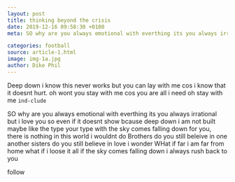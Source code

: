 ```yaml
---
layout: post
title: thinking beyond the crisis
date: 2019-12-16 09:58:30 +0100
meta: SO why are you always emotional with everthing its you always irrational but i love you so even if it doesnt show bcause deep down i am not built maybe like the type your type

categories: football
source: article-1.html 
image: img-1a.jpg
author: Dike Phil
---
```

Deep down i know this never works but you can lay with me cos i know that it doesnt hurt. 
oh wont you stay with me cos you are all i need 
oh stay with me `ind-clude`

SO why are you always emotional with everthing its you always irrational
but i love you so even if it doesnt show bcause deep down i am not built maybe like the type your type
with the sky comes falling down for you, there is nothing in this world i wouldnt do
Brothers do you still beleive in one another
sisters do you still believe in love i wonder
WHat if far i am far from home
what if i loose it all if the sky comes falling down i always rush back to you

follow

[andreblog]: https://andreblog.io/docs/home